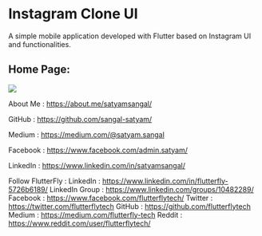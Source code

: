 # Instagram Clone UI

A simple mobile application developed with Flutter based on Instagram UI and functionalities.

## Home Page:

<img src = "assets/images/insta home.gif">





About Me : https://about.me/satyamsangal/

GitHub : https://github.com/sangal-satyam/

Medium : https://medium.com/@satyam.sangal

Facebook : https://www.facebook.com/admin.satyam/

LinkedIn : https://www.linkedin.com/in/satyamsangal/


Follow FlutterFly :
LinkedIn : https://www.linkedin.com/in/flutterfly-5726b6189/
LinkedIn Group : https://www.linkedin.com/groups/10482289/
Facebook : https://www.facebook.com/flutterflytech/
Twitter : https://twitter.com/flutterflytech
GitHub : https://github.com/flutterflytech
Medium : https://medium.com/flutterfly-tech
Reddit : https://www.reddit.com/user/flutterflytech/
